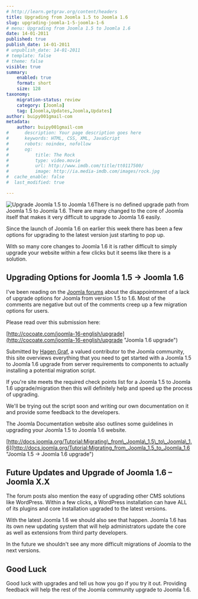 ```yaml
---
# http://learn.getgrav.org/content/headers
title: Upgrading from Joomla 1.5 to Joomla 1.6
slug: upgrading-joomla-1-5-joomla-1-6
# menu: Upgrading from Joomla 1.5 to Joomla 1.6
date: 14-01-2011
published: true
publish_date: 14-01-2011
# unpublish_date: 14-01-2011
# template: false
# theme: false
visible: true
summary:
    enabled: true
    format: short
    size: 128
taxonomy:
    migration-status: review
    category: [Joomla]
    tag: [Joomla,Updates,Joomla,Updates]
author: buipy001gmail-com
metadata:
    author: buipy001gmail-com
#      description: Your page description goes here
#      keywords: HTML, CSS, XML, JavaScript
#      robots: noindex, nofollow
#      og:
#          title: The Rock
#          type: video.movie
#          url: http://www.imdb.com/title/tt0117500/
#          image: http://ia.media-imdb.com/images/rock.jpg
#  cache_enable: false
#  last_modified: true

---
```


![Upgrade Joomla 1.5 to Joomla 1.6](wp-content/uploads/2011/01/upgrade.jpg "Upgrade Joomla 1.5 to Joomla 1.6")There is no defined upgrade path from Joomla 1.5 to Joomla 1.6. There are many changed to the core of Joomla itself that makes it very difficult to upgrade to Joomla 1.6 easily.

Since the launch of Joomla 1.6 on earlier this week there has been a few options for upgrading to the latest version just starting to pop up.

With so many core changes to Joomla 1.6 it is rather difficult to simply upgrade your website within a few clicks but it seems like there is a solution.

## Upgrading Options for Joomla 1.5 -> Joomla 1.6

I've been reading on the [Joomla forums](http://forum.joomla.org/viewtopic.php?f=625&t=583031 "Joomla upgrade from 1.5") about the disappointment of a lack of upgrade options for Joomla from version 1.5 to 1.6. Most of the comments are negative but out of the comments creep up a few migration options for users.

Please read over this submission here:

[http://cocoate.com/joomla-16-english/upgrade](http://cocoate.com/joomla-16-english/upgrade "Joomla 1.6 upgrade")

Submitted by [Hagen Graf](http://cocoate.com/user/hagen-graf "View user profile."), a valued contributor to the Joomla community, this site overviews everything that you need to get started with a Joomla 1.5 to Joomla 1.6 upgrade from server requirements to components to actually installing a potential migration script.

If you're site meets the required check points list for a Joomla 1.5 to Joomla 1.6 upgrade/migration then this will definitely help and speed up the process of upgrading.

We'll be trying out the script soon and writing our own documentation on it and provide some feedback to the developers.

The Joomla Documentation website also outlines some guidelines in upgrading your Joomla 1.5 to Joomla 1.6 website.

[http://docs.joomla.org/Tutorial:Migrating\_from\_Joomla\_1.5\_to\_Joomla\_1.6](http://docs.joomla.org/Tutorial:Migrating_from_Joomla_1.5_to_Joomla_1.6 "Joomla 1.5 -> Joomla 1.6 upgrade")

## Future Updates and Upgrade of Joomla 1.6 – Joomla X.X

The forum posts also mention the easy of upgrading other CMS solutions like WordPress. Within a few clicks, a WordPress installation can have ALL of its plugins and core installation upgraded to the latest versions.

With the latest Joomla 1.6 we should also see that happen. Joomla 1.6 has its own new updating system that will help administrators update the core as well as extensions from third party developers.

In the future we shouldn't see any more difficult migrations of Joomla to the next versions.

## Good Luck

Good luck with upgrades and tell us how you go if you try it out. Providing feedback will help the rest of the Joomla community upgrade to Joomla 1.6.